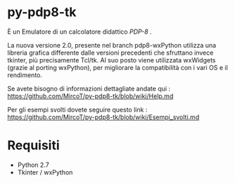 # py-pdp8-tk

È un Emulatore di un calcolatore didattico _PDP-8_ .

La nuova versione 2.0, presente nel branch pdp8-wxPython utilizza una libreria grafica differente dalle versioni precedenti che sfruttano invece tkinter, più precisamente Tcl/tk. Al suo posto viene utilizzata wxWidgets (grazie al porting wxPython), per migliorare la compatibilità con i vari OS e il rendimento.

Se avete bisogno di informazioni dettagliate andate qui : https://github.com/MircoT/py-pdp8-tk/blob/wiki/Help.md

Per gli esempi svolti dovete seguire questo link : https://github.com/MircoT/py-pdp8-tk/blob/wiki/Esempi_svolti.md

# Requisiti

* Python 2.7
* Tkinter / wxPython
